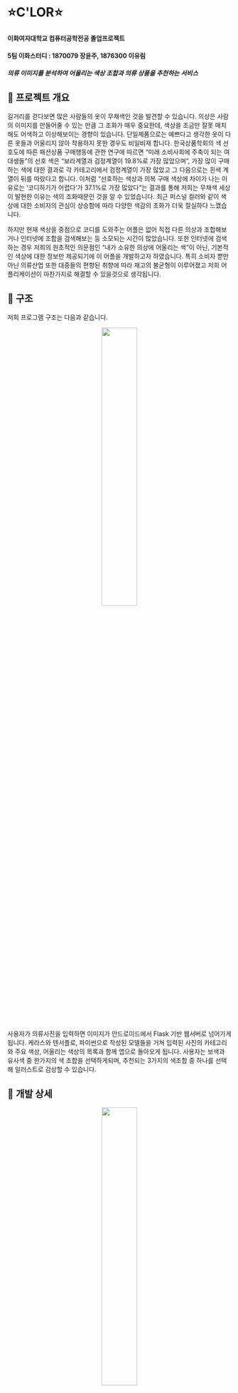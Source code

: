 # ⭐C'LOR⭐
#### 이화여자대학교 컴퓨터공학전공 졸업프로젝트
#### 5팀 이화스터디 : 1870079 장윤주, 1876300 이유림

___의류 이미지를 분석하여 어울리는 색상 조합과 의류 상품을 추천하는 서비스___

## 👚 프로젝트 개요
길거리를 걷다보면 많은 사람들의 옷이 무채색인 것을 발견할 수 있습니다.  의상은 사람의 이미지를 만들어줄 수 있는 만큼 그 조화가 매우 중요한데, 색상을 조금만 잘못 매치해도 어색하고 이상해보이는 경향이 있습니다. 단일제품으로는 예쁘다고 생각한 옷이 다른 옷들과 어울리지 않아 착용하지 못한 경우도 비일비재 합니다. 한국상품학회의 색 선호도에 따른 패션상품 구매행동에 관한 연구에 따르면 “미래 소비사회에 주축이 되는 여대생들”의 선호 색은 “보라계열과 검정계열이 19.8%로 가장 많았으며”, 가장 많이 구매하는 색에 대한 결과로 각 카테고리에서 검정계열이 가장 많았고  그 다음으로는 흰색 계열이 뒤를 따랐다고 합니다.  이처럼 “선호하는 색상과 의복 구매 색상에 차이가 나는 이유로는 ‘코디하기가 어렵다’가 37.1%로 가장 많았다”는 결과를 통해 저희는 무채색 세상이 발현한 이유는 색의 조화때문인 것을 알 수 있었습니다. 최근 퍼스널 컬러와 같이 색상에 대한 소비자의 관심이 상승함에 따라 다양한 색감의 조화가 더욱 절실하다 느꼈습니다.

하지만 현재 색상을 중점으로 코디를 도와주는 어플은 없어 직접 다른 의상과 조합해보거나 인터넷에 조합을 검색해보는 등 소모되는 시간이 많았습니다. 또한 인터넷에 검색하는 경우 저희의 원초적인 의문점인 “내가 소유한 의상에 어울리는 색”이 아닌, 기본적인 색상에 대한 정보만 제공되기에 이 어플을 개발하고자 하였습니다. 특히 소비자 뿐만 아닌 의류산업 또한 대중들의 편향된 취향에 따라 재고의 불균형이 이루어졌고 저희 어플리케이션이 마찬가지로 해결할 수 있을것으로 생각됩니다.

## 👕 구조
저희 프로그램 구조는 다음과 같습니다. 
<p align="center"><img src="https://user-images.githubusercontent.com/68594937/144373112-ae8ded09-56bc-4e3c-981b-0eba9cb0b736.PNG" width="40%" height="40%">

	
사용자가 의류사진을 입력하면 이미지가 안드로이드에서 Flask 기반 웹서버로 넘어가게 됩니다. 케라스와 텐서플로, 파이썬으로 작성된 모델들을 거쳐 입력된 사진의 카테고리와 주요 색상, 어울리는 색상의 목록과 함께 앱으로 돌아오게 됩니다. 사용자는 보색과 유사색 중 한가지의 색 조합을 선택하게되며, 추천되는 3가지의 색조합 중 하나를 선택해 일러스트로 감상할 수 있습니다.

	
## 👖 개발 상세
<p align="center"><img src="https://user-images.githubusercontent.com/68594937/144373105-ae2a9d84-0dd2-4403-a726-ce281aade2c6.PNG" width="40%" height="40%">


저희 프로그램은 사용자가 사진을 업로드만 하면 해당 의상의 카테고리와 색상을 검출하여 제공합니다. (이미지에 올라온 GrabCut은 사용하지 않습니다) FCN모델을 사용하여 이미지 배경을 삭제하며 카테고리 분류를 원활하게 하였고, K-means Clustering을 통해 색상의 비율을 얻어내 비율이 가장 큰 색상을 사용자에게 제공하게 됩니다. 분류되는 카테고리는 이처럼 큰 범주로는 상하의로 나뉘며, 그 내부에서 총 9가지의 카테고리로 분류됩니다. 두번째로는 문제 삼았던 소모 시간을 해소하기 위해 한눈에 특징이 드러나도록 구성하였습니다. 3가지의 추천을 원색과 함께 제공하여 눈으로 매칭할 수 있으며 평균 색상이 아닌 특유의 색상을 입력해 얻은 결과이므로 사용자 맞춤 결과가 제공됩니다. 최종적으로 상하의 일러스트까지 제공해 착용시 어떤 느낌을 줄 수 있는지 파악 가능합니다. 또한 색감에 대한 개인의 취향을 고려해 보색과 유사색 조합을 선택할 수 있도록 하였고, 사용자가 선택했던 조합들을 데이터 베이스에 남겨 만족도와 전체적인 통계를 제공합니다. 	

					
## 👗 예상 시나리오 – flow chart
 <p align="center"><img src="https://user-images.githubusercontent.com/79851987/142370338-83038c9f-db43-4397-b71c-018088caadee.png" width="60%" height="60%">

## 🧣 기술블로그
- 장윤주 : https://jmarble-dev.tistory.com/3, https://jmarble-dev.tistory.com/5
- 이유림 : https://emmee.tistory.com/2, https://emmee.tistory.com/3

## 🔎 딥러닝 부분 (FCN)   -  C'LOR_Classification_Model.ipynb
- 의류 이미지를 입력받으면 모델이 의상을 분석하고 제공함.
- tensor + keras 적용
- 현재 데이터셋 폴더 입력받아 학습 및 검증 결과 그래프로 도출
- 데이터 전처리에는 labelme 모듈을 사용

## 🔎 의류 영역 추출 – GrabCut
-  OpenCV 라이브러리의 Grabcut을 이용해 의류 영역을 제외한 공간을 삭제

## 🔎 의류 주요 색상 추출 – Dominant Color
- K-Means Clustering 알고리즘을 적용
- OpenCV 라이브러리 이용

## 🔎 색상 조합 알고리즘 – Color Table
- CIE Lab Space 변환
- 기준 색상값과의 color difference 이용

## 🧤 어플리케이션 – ClorApp
- 안드로이드 스튜디오 이용해 작업
- 어플리케이션 실행 순서도

 1. 옷 추가 기능
 <p align="center"><img src="https://user-images.githubusercontent.com/68594937/144373124-b8b70353-42c0-4e32-838c-738b3f0768e6.PNG" width="100%" height="100%">
 
 2. 옷장 기능
 <p align="center"><img src="https://user-images.githubusercontent.com/79851987/144371991-f0b95c2b-496b-450d-a8d9-1727f8aa1e85.png" width="30%" height="30%">
 
 3. 통계 기능
 <p align="center"><img src="https://user-images.githubusercontent.com/79851987/144372031-f50f9ad6-23d6-4a86-a963-29c690f43dc8.png" width="30%" height="30%">



## 🧢 웹 – web.py
- 플라스크를 이용한 웹 서버 구축
- 주요 작업 웹에서 진행


## 🧦 기대 효과
이 어플리케이션이 소비자에게는 의류 활용의 폭을 넓힐 수 있도록 하며 의상 선택에 소모되는 시간을 감소시켜주고 선택의 폭을 넓힘으로서 기업의 재고 불균형에도 마찬가지로 도움이 될 것입니다. 또한 퍼스널컬러를 병합하면 어플리케이션의 미래가치도 보장됨과 더불어 의류 기업과의 제휴를 통해 제공받은 카탈로그를 결과화면에 추천하며 상호작용을 이뤄낼 수 있을것입니다. 


